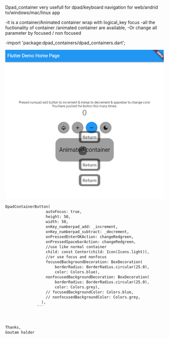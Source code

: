 Dpad_container very usefull for dpad/keyboard navigation for web/andrid tv/windows/mac/linux app

-it is a container/Animated container wrap with logical_key focus
-all the fuctionality of container /animated container are available, 
-Or change all parameter by focused / non focused

-import 'package:dpad_containers/dpad_containers.dart'; 

![](https://github.com/MrbeanN513/dpad_containers_gh/blob/master/example/dpad_container.gif)

```
DpadContainerButton(
                  autoFocus: true,
                  height: 50,
                  width: 50,
                  onKey_numberpad_add: _increment,
                  onKey_numberpad_subtract: _decrement,
                  onPressedEnterOKAction: changeRedgreen,
                  onPressedSpacebarAction: changeRedgreen,
                  //use like normal container
                  child: const Center(child: Icon(Icons.light)),
                  //or use focus and nonfocus
                  focusedBackgroundDecoration: BoxDecoration(
                      borderRadius: BorderRadius.circular(25.0),
                      color: Colors.blue),
                  nonfocusedBackgroundDecoration: BoxDecoration(
                      borderRadius: BorderRadius.circular(25.0),
                      color: Colors.grey),
                  // focusedBackgroundColor: Colors.blue,
                  // nonfocusedBackgroundColor: Colors.grey,
                ),
              ```

                

Thanks, 
Goutam halder
